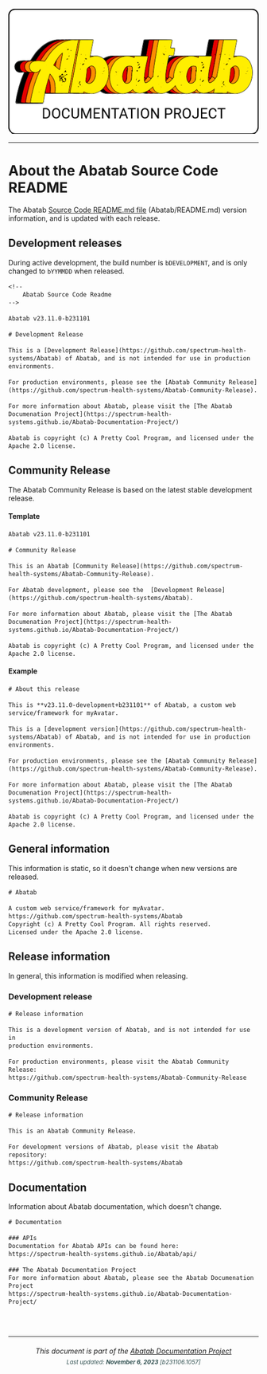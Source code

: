 <div align="center">

![](_attachments/logo/abatab-documentation-project-logo.png)

</div>

***

# About the Abatab Source Code README

The Abatab [Source Code README.md file](https://github.com/spectrum-health-systems/Abatab/blob/main/src/Abatab/README.md) (Abatab/README.md) version information, and is updated with each release.

## Development releases

During active development, the build number is `bDEVELOPMENT`, and is only changed to `bYYMMDD` when released.

```
<!-- 
	Abatab Source Code Readme
-->

Abatab v23.11.0-b231101

# Development Release

This is a [Development Release](https://github.com/spectrum-health-systems/Abatab) of Abatab, and is not intended for use in production environments.

For production environments, please see the [Abatab Community Release](https://github.com/spectrum-health-systems/Abatab-Community-Release).

For more information about Abatab, please visit the [The Abatab Documenation Project](https://spectrum-health-systems.github.io/Abatab-Documentation-Project/)

Abatab is copyright (c) A Pretty Cool Program, and licensed under the Apache 2.0 license.  
```

## Community Release

The Abatab Community Release is based on the latest stable development release.

#### Template

```
Abatab v23.11.0-b231101

# Community Release

This is an Abatab [Community Release](https://github.com/spectrum-health-systems/Abatab-Community-Release).

For Abatab development, please see the  [Development Release](https://github.com/spectrum-health-systems/Abatab).

For more information about Abatab, please visit the [The Abatab Documenation Project](https://spectrum-health-systems.github.io/Abatab-Documentation-Project/)

Abatab is copyright (c) A Pretty Cool Program, and licensed under the Apache 2.0 license.    
```

#### Example

```
# About this release

This is **v23.11.0-development+b231101** of Abatab, a custom web service/framework for myAvatar.

This is a [development version](https://github.com/spectrum-health-systems/Abatab) of Abatab, and is not intended for use in production environments.

For production environments, please see the [Abatab Community Release](https://github.com/spectrum-health-systems/Abatab-Community-Release).

For more information about Abatab, please visit the [The Abatab Documenation Project](https://spectrum-health-systems.github.io/Abatab-Documentation-Project/)

Abatab is copyright (c) A Pretty Cool Program, and licensed under the Apache 2.0 license.  
```



## General information

This information is static, so it doesn't change when new versions are released.

```
# Abatab

A custom web service/framework for myAvatar.
https://github.com/spectrum-health-systems/Abatab
Copyright (c) A Pretty Cool Program. All rights reserved.
Licensed under the Apache 2.0 license.
```

## Release information

In general, this information is modified when releasing.

### Development release

```
# Release information

This is a development version of Abatab, and is not intended for use in  
production environments.

For production environments, please visit the Abatab Community Release:  
https://github.com/spectrum-health-systems/Abatab-Community-Release
```

### Community Release

```
# Release information

This is an Abatab Community Release.

For development versions of Abatab, please visit the Abatab repository:  
https://github.com/spectrum-health-systems/Abatab
```

## Documentation

Information about Abatab documentation, which doesn't change.

```
# Documentation

### APIs
Documentation for Abatab APIs can be found here:
https://spectrum-health-systems.github.io/Abatab/api/

### The Abatab Documentation Project
For more information about Abatab, please see the Abatab Documenation Project
https://spectrum-health-systems.github.io/Abatab-Documentation-Project/
```

<br>
<br>

***

<div align="center">
	<h6>
		This document is part of the <a href="https://spectrum-health-systems.github.io/Abatab-Documentation-Project/">Abatab Documentation Project</a>
		<br>
		<sub style="color:DarkSlateGrey;">
			Last updated: <b>November 6, 2023</b> [b231106.1057]
		</sub>
	</h6>
</div>